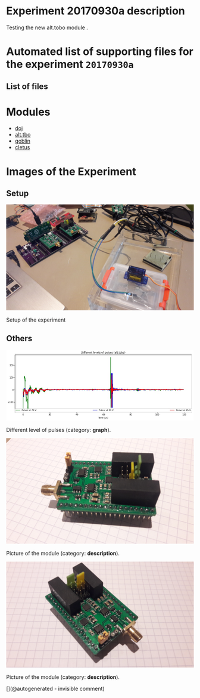 # Experiment 20170930a description

Testing the new alt.tobo module .


# Automated list of supporting files for the __experiment `20170930a`__

## List of files




# Modules

* [doj](/doj/)
* [alt.tbo](/alt.tbo/)
* [goblin](/goblin/)
* [cletus](/cletus/)




# Images of the Experiment

## Setup

![](/alt.tbo/test/images/20170930_171734.jpg)

Setup of the experiment

## Others

![](/alt.tbo/test/pulser.jpg)

Different level of pulses (category: __graph__).

![](/alt.tbo/test/images/20170930_175000.jpg)

Picture of the module (category: __description__).

![](/alt.tbo/test/images/20170930_175010.jpg)

Picture of the module (category: __description__).










[](@autogenerated - invisible comment)